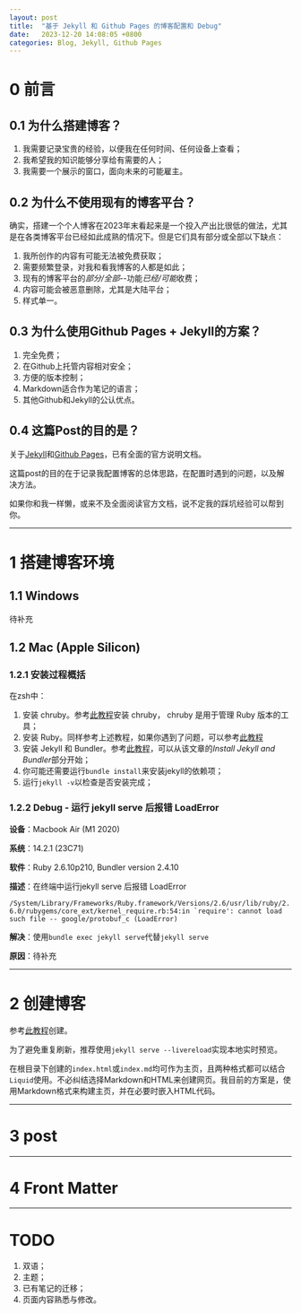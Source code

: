 ```yaml
---
layout: post
title:  "基于 Jekyll 和 Github Pages 的博客配置和 Debug"
date:   2023-12-20 14:08:05 +0800
categories: Blog, Jekyll, Github Pages
---
```


# 0 前言

## 0.1 为什么搭建博客？

1. 我需要记录宝贵的经验，以便我在任何时间、任何设备上查看；
2. 我希望我的知识能够分享给有需要的人；
3. 我需要一个展示的窗口，面向未来的可能雇主。

## 0.2 为什么不使用现有的博客平台？

确实，搭建一个个人博客在2023年末看起来是一个投入产出比很低的做法，尤其是在各类博客平台已经如此成熟的情况下。但是它们具有部分或全部以下缺点：

1. 我所创作的内容有可能无法被免费获取；
2. 需要频繁登录，对我和看我博客的人都是如此；
3. 现有的博客平台的*部分/全部*--功能*已经/可能*收费；
4. 内容可能会被恶意删除，尤其是大陆平台；
5. 样式单一。

## 0.3 为什么使用Github Pages + Jekyll的方案？
1. 完全免费；
2. 在Github上托管内容相对安全；
3. 方便的版本控制；
4. Markdown适合作为笔记的语言；
5. 其他Github和Jekyll的公认优点。

## 0.4 这篇Post的目的是？
关于[Jekyll](https://jekyllrb.com/docs/)和[Github Pages](https://docs.github.com/en/pages)，已有全面的官方说明文档。

这篇post的目的在于记录我配置博客的总体思路，在配置时遇到的问题，以及解决方法。

如果你和我一样懒，或来不及全面阅读官方文档，说不定我的踩坑经验可以帮到你。

---

# 1 搭建博客环境

## 1.1 Windows

待补充

## 1.2 Mac (Apple Silicon)
### 1.2.1 安装过程概括
在zsh中：
1. 安装 chruby。参考[此教程](https://stackoverflow.com/questions/51126403/you-dont-have-write-permissions-for-the-library-ruby-gems-2-3-0-directory-ma)安装 chruby， chruby 是用于管理 Ruby 版本的工具；
2. 安装 Ruby。同样参考上述教程，如果你遇到了问题，可以参考[此教程](https://www.moncefbelyamani.com/how-to-install-xcode-homebrew-git-rvm-ruby-on-mac/)
3. 安装 Jekyll 和 Bundler。参考[此教程](https://github.com/BillRaymond/install-jekyll-apple-silicon/blob/main/README.md)，可以从该文章的*Install Jekyll and Bundler*部分开始；
4. 你可能还需要运行`bundle install`来安装jekyll的依赖项；
5. 运行`jekyll -v`以检查是否安装完成；

### 1.2.2 Debug - 运行 jekyll serve 后报错 LoadError

**设备**：Macbook Air (M1 2020)

**系统**：14.2.1 (23C71)

**软件**：Ruby 2.6.10p210, Bundler version 2.4.10

**描述**：在终端中运行jekyll serve 后报错 LoadError

```/System/Library/Frameworks/Ruby.framework/Versions/2.6/usr/lib/ruby/2.6.0/rubygems/core_ext/kernel_require.rb:54:in `require': cannot load such file -- google/protobuf_c (LoadError)```

**解决**：使用`bundle exec jekyll serve`代替`jekyll serve`

**原因**：待补充

---


# 2 创建博客
参考[此教程](https://jekyllrb.com/docs/step-by-step/01-setup/)创建。

为了避免重复刷新，推荐使用`jekyll serve --livereload`实现本地实时预览。

在根目录下创建的`index.html`或`index.md`均可作为主页，且两种格式都可以结合`Liquid`使用。不必纠结选择Markdown和HTML来创建网页。我目前的方案是，使用Markdown格式来构建主页，并在必要时嵌入HTML代码。

---

# 3 post

---

# 4 Front Matter

---

# TODO
1. 双语；
2. 主题；
3. 已有笔记的迁移；
4. 页面内容熟悉与修改。
